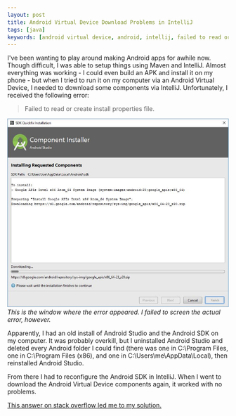```yaml
---
layout: post
title: Android Virtual Device Download Problems in IntelliJ
tags: [java]
keywords: [android virtual device, android, intellij, failed to read or create install properties file]
---
```


I've been wanting to play around making Android apps for awhile now. Though difficult, I was able to setup things using Maven and IntelliJ. Almost everything was working - I could even build an APK and install it on my phone - but when I tried to run it on my computer via an Android Virtual Device, I needed to download some components via IntelliJ. Unfortunately, I received the following error:

> Failed to read or create install properties file.

![This is the window where the error appeared.](/images/android-error.jpg)
*This is the window where the error appeared. I failed to screen the actual error, however.*

Apparently, I had an old install of Android Studio and the Android SDK on my computer. It was probably overkill, but I uninstalled Android Studio and deleted every Android folder I could find (there was one in C:\Program Files, one in C:\Program Files (x86), and one in C:\Users\me\AppData\Local), then reinstalled Android Studio.

From there I had to reconfigure the Android SDK in IntelliJ. When I went to download the Android Virtual Device components again, it worked with no problems.

[This answer on stack overflow led me to my solution.](http://stackoverflow.com/a/40067429/6323312)